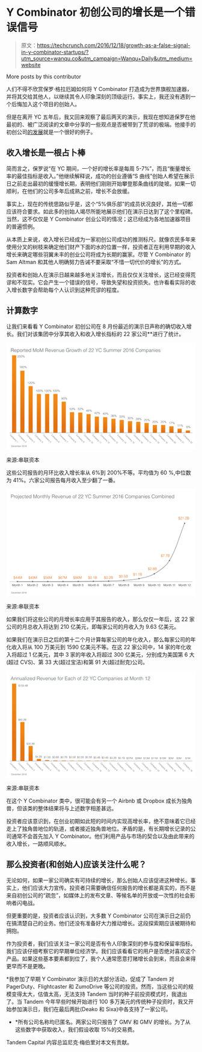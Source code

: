 # Y Combinator 初创公司的增长是一个错误信号

> 原文：<https://techcrunch.com/2016/12/18/growth-as-a-false-signal-in-y-combinator-startups/?utm_source=wanqu.co&utm_campaign=Wanqu+Daily&utm_medium=website>

More posts by this contributor

人们不得不欣赏保罗·格拉厄姆如何将 Y Combinator 打造成为世界旗舰加速器，并将其交给其他人，以继续其令人印象深刻的顶级运行。事实上，我还没有遇到一个后悔加入这个项目的创始人。

但是在离开 YC 五年后，我又回来观察了最后两天的演示，我现在想知道保罗在他最初的、被广泛阅读的文章中分享的一些观点是否被带到了荒谬的极端。他接手的初创公司[的发展](http://paulgraham.com/growth.html)就是一个很好的例子。

## 收入增长是一根占卜棒

简而言之，保罗说“在 YC 期间，一个好的增长率是每周 5-7%”，而且“衡量增长率的最佳指标是收入。”他继续解释说，成功的创业遵循“S 曲线”创始人希望在展示日之前走出最初的缓慢增长期，表明他们刚刚开始攀登那条曲线的陡坡。如果一切顺利，在他们的公司多年后成熟之前，增长不会放缓。

事实上，现在的传统思路似乎是，这个“5%俱乐部”的成员状况良好，其他一切都应该符合要求。如此多的创始人竭尽所能地展示他们在演示日达到了这个里程碑。当然，这不仅仅是 Y Combinator 创业公司的情况；这已经成为各地加速器项目的普遍惯例。

从本质上来说，收入增长已经成为一家初创公司成功的推测标尺。就像农民多年来使用分叉的树枝来确定他们财产下面的水的位置一样，投资者正在利用早期的收入增长来确定哪些羽翼未丰的创业公司将成为长期的赢家。尽管 Y Combinator 的 Sam Altman 和其他人明确努力告诫不要采取“不惜一切代价的增长”的方式。

投资者和创始人在演示日越来越多地关注增长，而且仅仅关注增长，这已经变得荒谬和不现实。它会产生一个错误的信号，导致失望和投资损失。也许看看实际的收入增长数字会帮助每个人认识到这种荒谬的程度。

## 计算数字

让我们来看看 Y Combinator 初创公司在 8 月份最近的演示日声称的确切收入增长。我们对该集团中分享其收入和收入增长指标的 22 家公司**进行了统计。

![yc-growth-metrics-001](img/f4657478e47be280e425db6cdb561a78.png)

来源:串联资本

这些公司报告的月环比收入增长率从 6%到 200%不等。平均值为 60 %,中位数为 41%。六家公司报告每月收入至少翻了一番。

![yc-growth-metrics-002](img/dcb83cda6656afd327e33421f491641b.png)

来源:串联资本

如果我们将这些公司的月增长率应用于其报告的收入，那么仅仅一年后，这 22 家公司的月总收入将达到 210 亿美元，即每家公司的月收入为 9.63 亿美元。

如果我们在演示日之后的第十二个月计算每家公司的年化收入，那么每家公司的年化收入将从 100 万美元到 1590 亿美元不等。在这 22 家公司中，14 家的年化收入将超过 1 亿美元，其中 3 家的年收入将超过 300 亿美元，分别成为美国第 6 大(超过 CVS)、第 33 大(超过宝洁)和第 91 大(超过耐克)公司。

![yc-growth-metrics-003](img/dce70aa985ef410dc6c49adf1f7fd7cb.png)

来源:串联资本

在这个 Y Combinator 类中，很可能会有另一个 Airbnb 或 Dropbox 成长为独角兽，但该类的整体结果将与上述数字相差甚远。

投资者应该意识到，在创业初期如此短的时间内实现高增长率，绝不意味着它已经走上了独角兽地位的轨道，或者接近独角兽地位。矛盾的是，有长期增长记录的公司通常不会首先加入 Y Combinator。他们利用产品与市场的契合以及由此带来的收入增长，一路顺风顺水。

## 那么投资者(和创始人)应该关注什么呢？

无论如何，如果一家公司确实有可持续的增长，那么创始人应该促进这种增长。事实上，他们应该大力宣传。投资者只需要确信任何报告的增长都是真实的，而不是来自初创公司的“疏忽”，如媒体上的发布文章、等候名单的开放或一次性的社会影响者闪电战。

但更重要的是，投资者应该认识到，大多数 Y Combinator 公司在演示日之前仍在搞清楚自己的业务。他们还没有准备好大力推动增长。这段探索期应该被期待和拥抱。

作为投资者，我们应该关注一家公司是否有令人印象深刻的参与度和保留率指标。我们应该仔细考察它的早期单位经济学。我们应该看看它的用户是否绝对喜欢这个产品。如果这些基本要素都到位了，我个人通常愿意打赌增长会到来，而且会来得更早而不是更晚。

*我参加了早期 Y Combinator 演示日的大部分活动，促成了 Tandem 对 PagerDuty、Flightcaster 和 ZumoDrive 等公司的投资。然而，当这些公司的规模变得太大，估值太高，无法支持 Tandem 当时的种子前投资模式时，我退出了。当 Tandem 今年早些时候开始进行 100 多万美元的传统种子投资时，我又开始参加演示日，我们在最后两批(Deako 和 Sixa)中各支持了一家公司。

* *所有公司名称均已匿名。两家公司只报告了 GMV 和 GMV 的增长。为了从这些数字中获取收入，我们假设收取 15%的交易费。

Tandem Capital 内容总监尼克·梅伯里对本文有贡献。